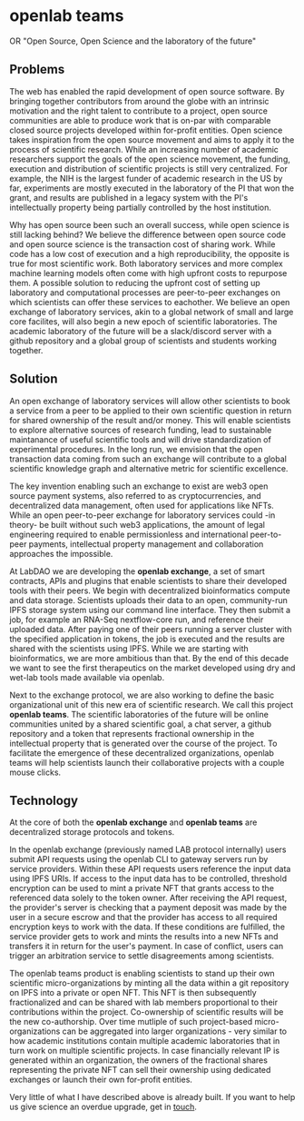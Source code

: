 # openlab teams
OR "Open Source, Open Science and the laboratory of the future"

## Problems 
The web has enabled the rapid development of open source software. By bringing together contributors from around the globe with an intrinsic motivation and the right talent to contribute to a project, open source communities are able to produce work that is on-par with comparable closed source projects developed within for-profit entities. Open science takes inspiration from the open source movement and aims to apply it to the process of scientific research. While an increasing number of academic researchers support the goals of the open science movement, the funding, execution and distribution of scientific projects is still very centralized. For example, the NIH is the largest funder of academic research in the US by far, experiments are mostly executed in the laboratory of the PI that won the grant, and results are published in a legacy system with the PI's intellectually property being partially controlled by the host institution.

Why has open source been such an overall success, while open science is still lacking behind? We believe the difference between open source code and open source science is the transaction cost of sharing work. While code has a low cost of execution and a high reproducibility, the opposite is true for most scientific work. Both laboratory services and more complex machine learning models often come with high upfront costs to repurpose them. A possible solution to reducing the upfront cost of setting up laboratory and computational processes are peer-to-peer exchanges on which scientists can offer these services to eachother. We believe an open exchange of laboratory services, akin to a global network of small and large core facilites, will also begin a new epoch of scientific laboratories. The academic laboratory of the future will be a slack/discord server with a github repository and a global group of scientists and students working together.

## Solution 
An open exchange of laboratory services will allow other scientists to book a service from a peer to be applied to their own scientific question in return for shared ownership of the result and/or money. This will enable scientists to explore alternative sources of research funding, lead to sustainable maintanance of useful scientific tools and will drive standardization of experimental procedures. In the long run, we envision that the open transaction data coming from such an exchange will contribute to a global scientific knowledge graph and alternative metric for scientific excellence.  

The key invention enabling such an exchange to exist are web3 open source payment systems, also referred to as cryptocurrencies, and decentralized data management, often used for applications like NFTs. While an open peer-to-peer exchange for laboratory services could -in theory- be built without such web3 applications, the amount of legal engineering required to enable permissionless and international peer-to-peer payments, intellectual property management and collaboration approaches the impossible. 

At LabDAO we are developing the **openlab exchange**, a set of smart contracts, APIs and plugins that enable scientists to share their developed tools with their peers. We begin with decentralized bioinformatics compute and data storage. Scientists uploads their data to an open, community-run IPFS storage system using our command line interface. They then submit a job, for example an RNA-Seq nextflow-core run, and reference their uploaded data. After paying one of their peers running a server cluster with the specified application in tokens, the job is executed and the results are shared with the scientists using IPFS. While we are starting with bioinformatics, we are more ambitious than that. By the end of this decade we want to see the first therapeutics on the market developed using dry and wet-lab tools made available via openlab. 

Next to the exchange protocol, we are also working to define the basic organizational unit of this new era of scientific research. We call this project **openlab teams**. The scientific laboratories of the future will be online communities united by a shared scientific goal, a chat server, a github repository and a token that represents fractional ownership in the intellectual property that is generated over the course of the project. To facilitate the emergence of these decentralized organizations, openlab teams will help scientists launch their collaborative projects with a couple mouse clicks. 

## Technology
At the core of both the **openlab exchange** and **openlab teams** are decentralized storage protocols and tokens. 

In the openlab exchange (previously named LAB protocol internally) users submit API requests using the openlab CLI to gateway servers run by service providers. Within these API requests users reference the input data using IPFS URIs. If access to the input data has to be controlled, threshold encryption can be used to mint a private NFT that grants access to the referenced data solely to the token owner. After receiving the API request, the provider's server is checking that a payment deposit was made by the user in a secure escrow and that the provider has access to all required encryption keys to work with the data. If these conditions are fulfilled, the service provider gets to work and mints the results into a new NFTs and transfers it in return for the user's payment. In case of conflict, users can trigger an arbitration service to settle disagreements among scientists.

The openlab teams product is enabling scientists to stand up their own scientific micro-organizations by minting all the data within a git repository on IPFS into a private or open NFT. This NFT is then subsequently fractionalized and can be shared with lab members proportional to their contributions within the project. Co-ownership of scientific results will be the new co-authorship. Over time mutliple of such project-based micro-organizations can be aggregated into larger organizations - very similar to how academic institutions contain multiple academic laboratories that in turn work on multiple scientific projects. In case financially relevant IP is generated within an organization, the owners of the fractional shares representing the private NFT can sell their ownership using dedicated exchanges or launch their own for-profit entities. 

Very little of what I have described above is already built. If you want to help us give science an overdue upgrade, get in [touch](https://twitter.com/Niklas_TR). 
